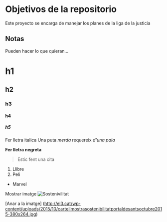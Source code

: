 # Objetivos de la repositorio
Este proyecto se encarga de manejar los planes de la liga de la justicia


## Notas
Pueden hacer lo que quieran...

# h1
## h2
### h3
#### h4
##### h5

Fer lletra italica
Una puta _merda_ requereix *d'una pala*

**Fer lletra negreta**

> Estic fent una cita

1. Llibre 
2. Peli
  * Marvel
  
Mostrar imatge
![Sostenivilitat](http://el3.cat/wp-content/uploads/2015/10/cartellmostrasostenibilitatportaldesantsoctubre2015-380x264.jpg)

[Anar a la imatge] (http://el3.cat/wp-content/uploads/2015/10/cartellmostrasostenibilitatportaldesantsoctubre2015-380x264.jpg)

